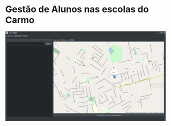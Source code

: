 # Gestão de Alunos nas escolas do Carmo

 ![alt text](https://raw.githubusercontent.com/matheusfillipe/ganec/master/src/main/assets/1.png)

 
